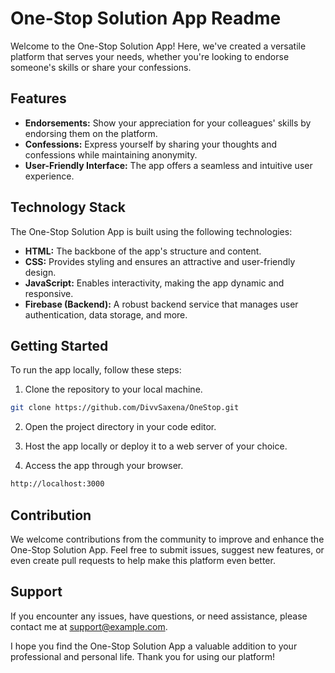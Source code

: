 # One-Stop Solution App Readme

Welcome to the One-Stop Solution App! Here, we've created a versatile platform that serves your needs, whether you're looking to endorse someone's skills or share your confessions.

## Features

- **Endorsements:** Show your appreciation for your colleagues' skills by endorsing them on the platform.
- **Confessions:** Express yourself by sharing your thoughts and confessions while maintaining anonymity.
- **User-Friendly Interface:** The app offers a seamless and intuitive user experience.

## Technology Stack

The One-Stop Solution App is built using the following technologies:

- **HTML:** The backbone of the app's structure and content.
- **CSS:** Provides styling and ensures an attractive and user-friendly design.
- **JavaScript:** Enables interactivity, making the app dynamic and responsive.
- **Firebase (Backend):** A robust backend service that manages user authentication, data storage, and more.

## Getting Started

To run the app locally, follow these steps:

1. Clone the repository to your local machine.

```bash
git clone https://github.com/DivvSaxena/OneStop.git
```

2. Open the project directory in your code editor.

3. Host the app locally or deploy it to a web server of your choice.

4. Access the app through your browser.

```bash
http://localhost:3000
```

## Contribution

We welcome contributions from the community to improve and enhance the One-Stop Solution App. Feel free to submit issues, suggest new features, or even create pull requests to help make this platform even better.

## Support

If you encounter any issues, have questions, or need assistance, please contact me at [support@example.com](mailto:saxenadivv@gmail.com).

I hope you find the One-Stop Solution App a valuable addition to your professional and personal life. Thank you for using our platform!

